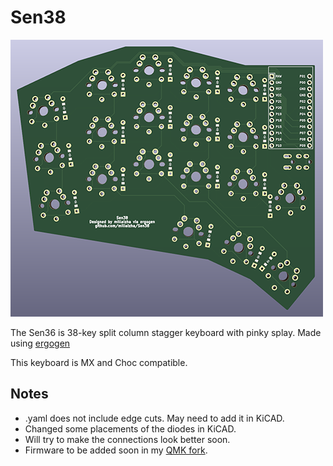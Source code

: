 # Sen38
![Sen38](./sen38.png)  

The Sen36 is 38-key split column stagger keyboard with pinky splay. 
Made using [ergogen](https://ergogen.xyz)

This keyboard is MX and Choc compatible.

## Notes

* .yaml does not include edge cuts. May need to add it in KiCAD.
* Changed some placements of the diodes in KiCAD.
* Will try to make the connections look better soon.
* Firmware to be added soon in my [QMK fork](https://github.com/millaizha/qmk_firmware).

